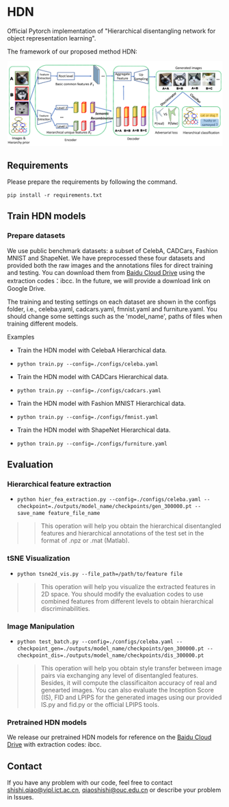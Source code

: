 # HDN
Official Pytorch implementation of "Hierarchical disentangling network for object representation learning".

The framework of our proposed method HDN:

![image](framework.png)

## Requirements

Please prepare the requirements by following the command.
```
pip install -r requirements.txt
```

## Train HDN models
### Prepare datasets
We use public benchmark datasets: a subset of CelebA, CADCars, Fashion MNIST and ShapeNet. We have preprocessed these four 
datasets and provided both the raw images and the annotations files for direct training and testing. You can 
download them from [Baidu Cloud Drive](https://pan.baidu.com/s/1kTD5MFVfeaFyXh_n0_sm6Q) using the extraction codes：ibcc.
In the future, we will provide a download link on Google Drive.

The training and testing settings on each dataset are shown in the configs folder, i.e., 
celeba.yaml, cadcars.yaml, fmnist.yaml and furniture.yaml. You should change some settings such as the 'model_name', 
 paths of files when training different models.


Examples
- Train the HDN model with CelebaA Hierarchical data.
- ```
  python train.py --config=./configs/celeba.yaml
  ``` 

- Train the HDN model with CADCars Hierarchical data.
- ```
  python train.py --config=./configs/cadcars.yaml
  ``` 

- Train the HDN model with Fashion MNIST Hierarchical data.
- ```
  python train.py --config=./configs/fmnist.yaml
  ``` 

- Train the HDN model with ShapeNet Hierarchical data.
- ```
  python train.py --config=./configs/furniture.yaml
  ``` 

## Evaluation
### Hierarchical feature extraction 
- ```
  python hier_fea_extraction.py --config=./configs/celeba.yaml --checkpoint=./outputs/model_name/checkpoints/gen_300000.pt --save_name feature_file_name
  ``` 
>>This operation will help you obtain the hierarchical disentangled features and hierarchical annotations of the test set in the format of .npz or .mat (Matlab).

### tSNE Visualization
- ```
  python tsne2d_vis.py --file_path=/path/to/feature file 
  ```
>>This operation will help you visualize the extracted features in 2D space. You should modify the evaluation codes to use combined features from different levels to obtain hierarchical discriminabilities.

### Image Manipulation
- ```
  python test_batch.py --config=./configs/celeba.yaml --checkpoint_gen=./outputs/model_name/checkpoints/gen_300000.pt --checkpoint_dis=./outputs/model_name/checkpoints/dis_300000.pt
  ```
>>This operation will help you obtain style transfer between image pairs via exchanging any level of disentangled features. Besides, it will compute the classificaiton accuracy of real and genearted images.
> You can also evaluate the Inception Score (IS), FID and LPIPS for the generated images using our provided IS.py and fid.py or the official LPIPS tools.

### Pretrained HDN models

We release our pretrained HDN models for reference on the [Baidu Cloud Drive](https://pan.baidu.com/s/1sjtE4WHCtUWm00n7XdVxAA) with extraction codes: ibcc.

## Contact
If you have any problem with our code, feel free to contact [shishi.qiao@vipl.ict.ac.cn](mailto:shishi.qiao@vipl.ict.ac.cn),
 [qiaoshishi@ouc.edu.cn](mailto:qiaoshishi@ouc.edu.cn)
or describe your problem in Issues.


